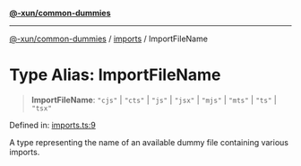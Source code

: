 [**@-xun/common-dummies**](../../README.md)

***

[@-xun/common-dummies](../../README.md) / [imports](../README.md) / ImportFileName

# Type Alias: ImportFileName

> **ImportFileName**: `"cjs"` \| `"cts"` \| `"js"` \| `"jsx"` \| `"mjs"` \| `"mts"` \| `"ts"` \| `"tsx"`

Defined in: [imports.ts:9](https://github.com/Xunnamius/test-utils/blob/3de83a9dd3324f600949484f53198ae27ae68d7a/packages/common-dummies/src/imports.ts#L9)

A type representing the name of an available dummy file containing various
imports.
